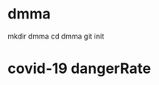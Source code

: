 # dmma

<!DOCTYPE html>
<html>
mkdir dmma
cd dmma
git init
<head>
</head>
<body>
<h1>covid-19 dangerRate</h1>
</body>
</html>
